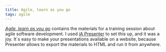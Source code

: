 ```yaml
---
title: Agile, learn as you go
tags: agile
---
```

[<cite>Agile, learn as you go</cite>](/assets/agile/) contains the materials for a training session about agile software development. I used [iA Presenter](https://ia.net/presenter) to set this up, and it was a joy. It´s easy to make your presentations available on a website, because Presenter allows to export the materials to HTML and run it from anywhere.
